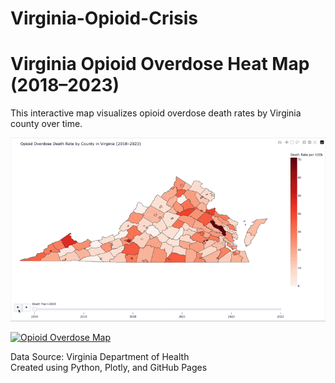 # Virginia-Opioid-Crisis

# Virginia Opioid Overdose Heat Map (2018–2023)

This interactive map visualizes opioid overdose death rates by Virginia county over time.


[![Animated demo of the map](va_opioid_deaths.gif)](https://caeleycolemansoderlund.github.io/Opioid-Risk-Radar/opioid_overdose_map_va.html)






[![Opioid Overdose Map](map_preview.png)](https://caeleycolemansoderlund.github.io/Opioid-Risk-Radar/opioid_overdose_map_va.html)

Data Source: Virginia Department of Health  
Created using Python, Plotly, and GitHub Pages
